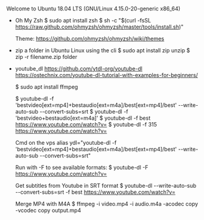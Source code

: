 ####
   Welcome to Ubuntu 18.04 LTS (GNU/Linux 4.15.0-20-generic x86_64)


* Oh My Zsh
   $ sudo apt install zsh
   $ sh -c "$(curl -fsSL https://raw.github.com/ohmyzsh/ohmyzsh/master/tools/install.sh)"

   Theme: https://github.com/ohmyzsh/ohmyzsh/wiki/themes


* zip a folder in Ubuntu Linux using the cli
    $ sudo apt install zip unzip
    $ zip -r filename.zip folder


* youtube_dl
   https://github.com/ytdl-org/youtube-dl
   https://ostechnix.com/youtube-dl-tutorial-with-examples-for-beginners/

    $ sudo apt install ffmpeg

    $ youtube-dl -f 'bestvideo[ext=mp4]+bestaudio[ext=m4a]/best[ext=mp4]/best' --write-auto-sub --convert-subs=srt
    $ youtube-dl -f 'bestvideo+bestaudio[ext=m4a]'
    $ youtube-dl -f best https://www.youtube.com/watch?v=
    $ youtube-dl -f 315 https://www.youtube.com/watch?v=
    
    Cmd on the vps
      alias ydl="youtube-dl -f 'bestvideo[ext=mp4]+bestaudio[ext=m4a]/best[ext=mp4]/best' --write-auto-sub --convert-subs=srt"



   Run with -F to see available formats:
    $ youtube-dl -F https://www.youtube.com/watch?v=

   Get subtitles from Youtube in SRT format
    $ youtube-dl --write-auto-sub --convert-subs=srt -f best https://www.youtube.com/watch?v=
   
   Merge MP4 with M4A
    $ ffmpeg -i video.mp4 -i audio.m4a -acodec copy -vcodec copy output.mp4  
